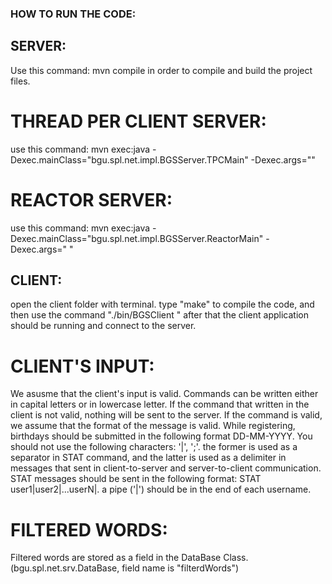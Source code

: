 ### HOW TO RUN THE CODE:

## SERVER:
Use this command:
mvn compile
in order to compile and build the project files.

# THREAD PER CLIENT SERVER:
use this command:
mvn exec:java -Dexec.mainClass="bgu.spl.net.impl.BGSServer.TPCMain" -Dexec.args="<port>"

# REACTOR SERVER:
use this command:
mvn exec:java -Dexec.mainClass="bgu.spl.net.impl.BGSServer.ReactorMain" -Dexec.args="<port> <Num of threads>"

## CLIENT:
open the client folder with terminal. type "make" to compile the code, and then use the command "./bin/BGSClient <ip address> <port>"
after that the client application should be running and connect to the server.


# CLIENT'S INPUT:
We asusme that the client's input is valid.
Commands can be written either in capital letters or in lowercase letter.
If the command that written in the client is not valid, nothing will be sent to the server.
If the command is valid, we assume that the format of the message is valid.
While registering, birthdays should be submitted in the following format DD-MM-YYYY.
You should not use the following characters: '|', ';'.  the former is used as a separator in STAT command,
and the latter is used as a delimiter in messages that sent in client-to-server and server-to-client communication.
STAT messages should be sent in the following format: STAT user1|user2|...userN|. a pipe ('|') should be in the end of each username.


# FILTERED WORDS:
Filtered words are stored as a field in the DataBase Class. (bgu.spl.net.srv.DataBase, field name is "filterdWords")
